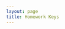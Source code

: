 ```yaml
---
layout: page
title: Homework Keys
---
```


<!--
* [HW 12.35-12.37](HW_noPrint.pdf){:target="_blank"}
* [HW 12.38](HW_noPrint.pdf){:target="_blank"}
* [HW 11.24-11.25](Chapter11bHW_noPrint.pdf){:target="_blank"}
* [HW 11.22-11.23](Chapter11aHW_noPrint.pdf){:target="_blank"}
* [HW 10.46-10.47](Chapter10HW_noPrint.pdf){:target="_blank"}
* [HW 9.22-9.24](Chapter09HW_noPrint.pdf){:target="_blank"}
* [HW 8.4-8.5](Chapter08HW_noPrint.pdf){:target="_blank"}
* [HW 7.19](Chapter07HW_noPrint.pdf){:target="_blank"}
* [HW 6.24-6.25](Chapter06HWa_noPrint.pdf){:target="_blank"} and [HW 6.26](Chapter06HWb_noPrint.pdf){:target="_blank"}
* [HW 5.24-5.25](Chapter05HW_noPrint.pdf){:target="_blank"}
* [HW 4.50](Chapter04HWa_noPrint.pdf){:target="_blank"} and [HW 4.51](Chapter04HWb_noPrint.pdf){:target="_blank"} 
* [HW 3.12](Chapter03HW_noPrint.pdf){:target="_blank"}
* [HW 2.10-2.11](Chapter02HW_noPrint.pdf){:target="_blank"}
* [1.27-1.29](Chapter01HWa_noPrint.pdf){:target="_blank"} and [ 1.30-1.35](Chapter01HWb_noPrint.pdf){:target="_blank"}
-->

